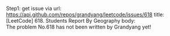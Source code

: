 Step1: get issue via url: https://api.github.com/repos/grandyang/leetcode/issues/618 
 title:[LeetCode] 618. Students Report By Geography 
 body:  
 The problem No.618 has not been written by Grandyang yet!